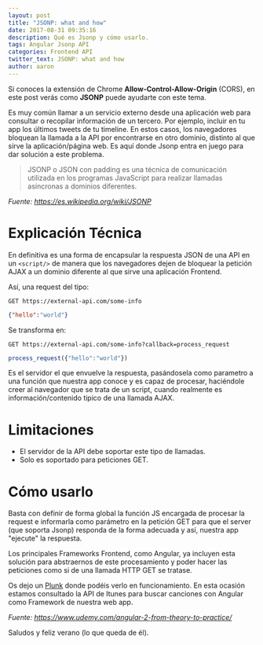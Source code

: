 ```yaml
---
layout: post
title: "JSONP: what and how"
date: 2017-08-31 09:35:16
description: Qué es Jsonp y cómo usarlo.
tags: Angular Jsonp API
categories: Frontend API
twitter_text: JSONP: what and how
author: aaron
---
```


Si conoces la extensión de Chrome **Allow-Control-Allow-Origin** (CORS),
en este post verás como **JSONP** puede ayudarte con este tema.

Es muy común llamar a un servicio externo desde una aplicación web para
consultar o recopilar información de un tercero. Por ejemplo, incluir en
tu app los últimos tweets de tu timeline. En estos casos, los navegadores
bloquean la llamada a la API por encontrarse en otro dominio, distinto al
que sirve la aplicación/página web. Es aquí donde Jsonp entra en juego para
dar solución a este problema.

> JSONP o JSON con padding es una técnica de comunicación utilizada en los programas JavaScript para realizar llamadas asíncronas a dominios diferentes.

*Fuente: https://es.wikipedia.org/wiki/JSONP*

# Explicación Técnica

En definitiva es una forma de encapsular la respuesta JSON de una API en un
 ```<script/>``` de manera que los navegadores dejen de bloquear la petición
  AJAX a un dominio diferente al que sirve una aplicación Frontend.

Así, una request del tipo:

```
GET https://external-api.com/some-info
```

```json
{"hello":"world"}
```

Se transforma en:

```
GET https://external-api.com/some-info?callback=process_request
```

```javascript
process_request({"hello":"world"})
```

Es el servidor el que envuelve la respuesta, pasándosela como parametro
a una función que nuestra app conoce y es capaz de procesar, haciéndole
creer al navegador que se trata de un script, cuando realmente es información/contenido
tipico de una llamada AJAX.

# Limitaciones

- El servidor de la API debe soportar este tipo de llamadas.
- Solo es soportado para peticiones GET.

# Cómo usarlo

Basta con definir de forma global la función JS encargada de procesar la request
e informarla como parámetro en la petición GET para que el server (que soporta Jsonp)
responda de la forma adecuada y así, nuestra app "ejecute" la respuesta.

Los principales Frameworks Frontend, como Angular, ya incluyen esta solución
para abstraernos de este procesamiento y poder hacer las peticiones como si
de una llamada HTTP GET se tratase.

Os dejo un [Plunk](http://plnkr.co/edit/iXMvE1myJqCvic0PT5Za?p=preview) donde podéis verlo
en funcionamiento. En esta ocasión estamos consultado la API de Itunes para buscar
canciones con Angular como Framework de nuestra web app.

*Fuente: https://www.udemy.com/angular-2-from-theory-to-practice/*

Saludos y feliz verano (lo que queda de él).